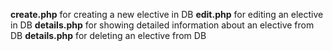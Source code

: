 **create.php** for creating a new elective in DB
**edit.php** for editing an elective in DB
**details.php** for showing detailed information about an elective from DB
**details.php** for deleting an elective from DB
